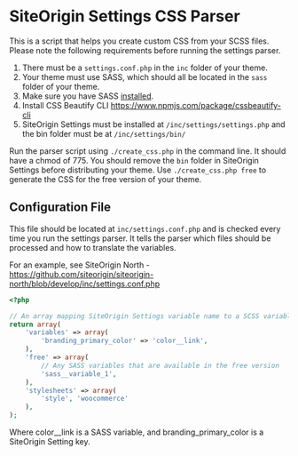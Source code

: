 # SiteOrigin Settings CSS Parser

This is a script that helps you create custom CSS from your SCSS files. Please note the following requirements before running the settings parser.

1. There must be a `settings.conf.php` in the `inc` folder of your theme.
2. Your theme must use SASS, which should all be located in the `sass` folder of your theme.
3. Make sure you have SASS [installed](http://sass-lang.com/install).
4. Install CSS Beautify CLI https://www.npmjs.com/package/cssbeautify-cli
5. SiteOrigin Settings must be installed at `/inc/settings/settings.php` and the bin folder must be at `/inc/settings/bin/`

Run the parser script using `./create_css.php` in the command line. It should have a chmod of 775. You should remove the `bin` folder in SiteOrigin Settings before distributing your theme. Use `./create_css.php free` to generate the CSS for the free version of your theme.

## Configuration File

This file should be located at `inc/settings.conf.php` and is checked every time you run the settings parser. It tells the parser which files should be processed and how to translate the variables.

For an example, see SiteOrigin North - https://github.com/siteorigin/siteorigin-north/blob/develop/inc/settings.conf.php

```php
<?php

// An array mapping SiteOrigin Settings variable name to a SCSS variable
return array(
	'variables' => array(
		'branding_primary_color' => 'color__link',
	),
	'free' => array(
		// Any SASS variables that are available in the free version
		'sass__variable_1',
	),
	'stylesheets' => array(
		'style', 'woocommerce'
	),
);
```

Where color__link is a SASS variable, and branding_primary_color is a SiteOrigin Setting key.